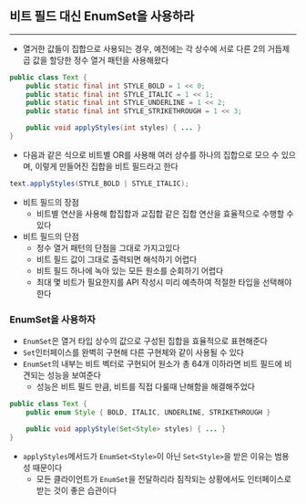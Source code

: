 ## 비트 필드 대신 EnumSet을 사용하라
---
- 열거한 값들이 집합으로 사용되는 경우, 예전에는 각 상수에 서로 다른 2의 거듭제곱 값을 할당한 정수 열거 패턴을 사용해왔다

```Java
public class Text {
	public static final int STYLE_BOLD = 1 << 0;
	public static final int STYLE_ITALIC = 1 << 1;
	public static final int STYLE_UNDERLINE = 1 << 2;
	public static final int STYLE_STRIKETHROUGH = 1 << 3;

	public void applyStyles(int styles) { ... }
}
```

- 다음과 같은 식으로 비트별 OR를 사용해 여러 상수를 하나의 집합으로 모으 수 있으며, 이렇게 만들어진 집합을 비트 필드라고 한다

```Java
text.applyStyles(STYLE_BOLD | STYLE_ITALIC);
```
- 비트 필드의 장점
	- 비트별 연산을 사용해 합집합과 교집합 같은 집합 연산을 효율적으로 수행할 수 있다
- 비트 필드의 단점
	- 정수 열거 패턴의 단점을 그대로 가지고있다
	- 비트 필드 값이 그대로 출력되면 해석하기 어렵다
	- 비트 필드 하나에 녹아 있는 모든 원소를 순회하기 어렵다
	- 최대 몇 비트가 필요한지를 API 작성시 미리 예측하여 적절한 타입을 선택해야 한다

### EnumSet을 사용하자
- `EnumSet`은 열거 타입 상수의 값으로 구성된 집합을 효율적으로 표현해준다
- `Set`인터페이스를 완벽히 구현해 다른 구현체와 같이 사용될 수 있다
- `EnumSet`의 내부는 비트 벡터로 구현되어 원소가 총 64개 이하라면 비트 필드에 비견되는 성능을 보여준다
	- 성능은 비트 필드 만큼, 비트를 직접 다룰때 난해함을 해결해주었다

```Java
public class Text {
	public enum Style { BOLD, ITALIC, UNDERLINE, STRIKETHROUGH }

	public void applyStyle(Set<Style> styles) { ... }
}
```

- `applyStyles`메서드가 `EnumSet<Style>`이 아닌 `Set<Style>`을 받은 이유는 범용성 때문이다
	- 모든 클라이언트가 `EnumSet`을 전달하리라 짐작되는 상황에서도 인터페이스로 받는 것이 좋은 습관이다
